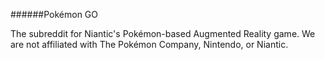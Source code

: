 ######Pokémon GO

The subreddit for Niantic's Pokémon-based Augmented Reality game. We are not affiliated with The Pokémon Company, Nintendo, or Niantic.